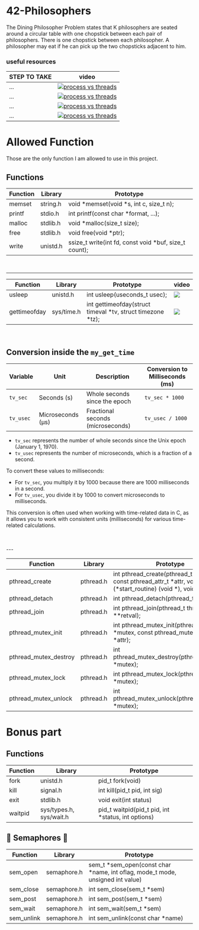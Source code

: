 # 42-Philosophers
The Dining Philosopher Problem states that K philosophers are seated around a circular table with one chopstick between each pair of philosophers. There is one chopstick between each philosopher. A philosopher may eat if he can pick up the two chopsticks adjacent to him.

  ### useful resources 
| STEP TO TAKE                                | video                                             |
| --------------------------------------------| ------------------------------------------------- |
|          ...                                |[![process vs threads](https://ytcards.demolab.com/?id=4rLW7zg21gI)](https://www.youtube.com/watch?v=4rLW7zg21gI)
|          ...                                |[![process vs threads](https://ytcards.demolab.com/?id=Dhf-DYO1K78)](https://youtu.be/Dhf-DYO1K78?feature=shared)|
|          ...                                |[![process vs threads](https://ytcards.demolab.com/?id=K1aoimUYTK8)](https://www.youtube.com/watch?v=K1aoimUYTK8)|
|          ...                                |[![process vs threads](https://ytcards.demolab.com/?id=raLCgPK-Igc)](https://www.youtube.com/watch?v=raLCgPK-Igc)|



# Allowed Function 
Those are the only function I am allowed to use in this project.

## Functions

| Function                   | Library                  | Prototype                                       |
|----------------------------|--------------------------|-------------------------------------------------|
| memset                     | string.h                 | void *memset(void *s, int c, size_t n);          |
| printf                     | stdio.h                  | int printf(const char *format, ...);            |
| malloc                     | stdlib.h                 | void *malloc(size_t size);                      |
| free                       | stdlib.h                 | void free(void *ptr);                           |
| write                      | unistd.h                 | ssize_t write(int fd, const void *buf, size_t count); |

<br>

---


| Function                   | Library                  | Prototype                                       |  video    |
|----------------------------|--------------------------|-------------------------------------------------|-----------|
| usleep                     | unistd.h                 | int usleep(useconds_t usec);                   |[![](https://ytcards.demolab.com/?id=SjOPUr7Bkmo&ab_channel=PortfolioCourses&lang=en&background_color=%230d1117&title_color=%23ffffff&stats_color=%23dedede&width=250 "")](https://youtu.be/SjOPUr7Bkmo?feature=shared)
| gettimeofday               | sys/time.h               | int gettimeofday(struct timeval *tv, struct timezone *tz); |[![](https://ytcards.demolab.com/?id=cunJcNgtxMk "")](https://youtu.be/cunJcNgtxMk?feature=shared) |
<br>

## Conversion inside the `my_get_time`

| Variable | Unit         | Description                        | Conversion to Milliseconds (ms) |
|----------|--------------|------------------------------------|---------------------------------|
| `tv_sec` | Seconds (s)  | Whole seconds since the epoch     | `tv_sec * 1000`                 |
| `tv_usec`| Microseconds (μs) | Fractional seconds (microseconds) | `tv_usec / 1000`                |

- `tv_sec` represents the number of whole seconds since the Unix epoch (January 1, 1970).
- `tv_usec` represents the number of microseconds, which is a fraction of a second.

To convert these values to milliseconds:

- For `tv_sec`, you multiply it by 1000 because there are 1000 milliseconds in a second.
- For `tv_usec`, you divide it by 1000 to convert microseconds to milliseconds.

This conversion is often used when working with time-related data in C, as it allows you to work with consistent units (milliseconds) for various time-related calculations.

<br> 
<br>
---
<br>

| Function                   | Library                  | Prototype                                       |
|----------------------------|--------------------------|-------------------------------------------------|
| pthread_create             | pthread.h                | int pthread_create(pthread_t *thread, const pthread_attr_t *attr, void *(*start_routine) (void *), void *arg); |
| pthread_detach             | pthread.h                | int pthread_detach(pthread_t thread);          |
| pthread_join               | pthread.h                | int pthread_join(pthread_t thread, void **retval); |
| pthread_mutex_init         | pthread.h                | int pthread_mutex_init(pthread_mutex_t *mutex, const pthread_mutexattr_t *attr); |
| pthread_mutex_destroy      | pthread.h                | int pthread_mutex_destroy(pthread_mutex_t *mutex); |
| pthread_mutex_lock         | pthread.h                | int pthread_mutex_lock(pthread_mutex_t *mutex); |
| pthread_mutex_unlock       | pthread.h                | int pthread_mutex_unlock(pthread_mutex_t *mutex); |


# Bonus part

## Functions

| Function         | Library          | Prototype                                      |
|------------------|------------------|------------------------------------------------|
| fork             | unistd.h         | pid_t fork(void)                               |
| kill             | signal.h         | int kill(pid_t pid, int sig)                   |
| exit             | stdlib.h         | void exit(int status)                         |
| waitpid          | sys/types.h, sys/wait.h | pid_t waitpid(pid_t pid, int *status, int options) |

## 🚦 Semaphores 🚦

| Function         | Library          | Prototype                                      |
|------------------|------------------|------------------------------------------------|
| sem_open         | semaphore.h      | sem_t *sem_open(const char *name, int oflag, mode_t mode, unsigned int value) |
| sem_close        | semaphore.h      | int sem_close(sem_t *sem)                    |
| sem_post         | semaphore.h      | int sem_post(sem_t *sem)                     |
| sem_wait         | semaphore.h      | int sem_wait(sem_t *sem)                     |
| sem_unlink       | semaphore.h      | int sem_unlink(const char *name)             |



